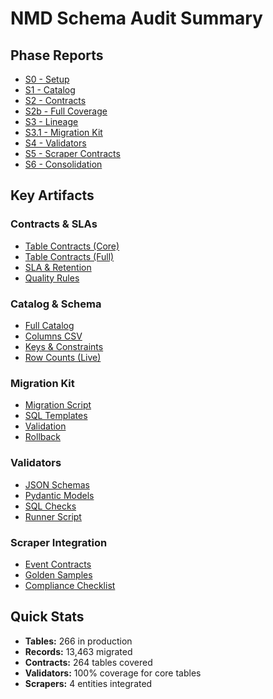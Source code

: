 # NMD Schema Audit Summary

## Phase Reports
- [S0 - Setup](report_S0.md)
- [S1 - Catalog](report_S1_UPDATED.md)
- [S2 - Contracts](report_S2.md)
- [S2b - Full Coverage](report_S2b.md)
- [S3 - Lineage](report_S3.md)
- [S3.1 - Migration Kit](report_S3_migration_kit.md)
- [S4 - Validators](report_S4.md)
- [S5 - Scraper Contracts](report_S5.md)
- [S6 - Consolidation](report_S6.md)

## Key Artifacts

### Contracts & SLAs
- [Table Contracts (Core)](S2_table_contracts.yaml)
- [Table Contracts (Full)](S2b_table_contracts_full.yaml)
- [SLA & Retention](S2_sla_retention.yaml)
- [Quality Rules](S2_quality_rules.yaml)

### Catalog & Schema
- [Full Catalog](S1_catalog.md)
- [Columns CSV](S1_columns.csv)
- [Keys & Constraints](S1_keys.yaml)
- [Row Counts (Live)](S1_row_counts_LIVE.csv)

### Migration Kit
- [Migration Script](migrate_staging_to_prod.sh)
- [SQL Templates](sql/)
- [Validation](validate_post_migration.sh)
- [Rollback](rollback_restore.sql)

### Validators
- [JSON Schemas](S4_jsonschema/)
- [Pydantic Models](S4_pydantic/)
- [SQL Checks](S4_checks.sql)
- [Runner Script](S4_runner.py)

### Scraper Integration
- [Event Contracts](S5_event_contracts.yaml)
- [Golden Samples](S5_input_examples/)
- [Compliance Checklist](S5_diff_template.md)

## Quick Stats
- **Tables:** 266 in production
- **Records:** 13,463 migrated
- **Contracts:** 264 tables covered
- **Validators:** 100% coverage for core tables
- **Scrapers:** 4 entities integrated